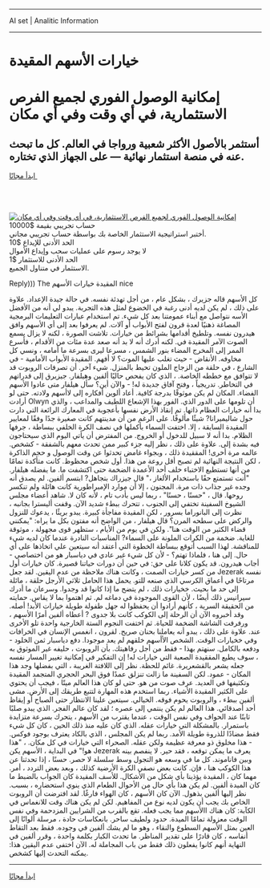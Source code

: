 <hr>AI set | Analitic Information
<hr>
<h1>خيارات الأسهم المقيدة</h1>
<link rel="stylesheet" href="//binary-option.github.io/strategy/css/template.cta.html.min.css">

<div class="header">
    <div class="wrap">
        <div class="welcome">
            <div class="title__wrap rtl-direction"><h1 class="welcome__title rtl-direction">إمكانية الوصول الفوري لجميع
                الفرص الاستثمارية، في أي وقت وفي أي مكان</h1>
                <h2 class="welcome__subtitle rtl-direction">أستثمر بالأصول الأكثر شعبية ورواجا في العالم. كل ما تبحث عنه
                    في منصة استثمار نهائية — على الجهاز الذي تختاره.</h2>
                <div class="btn-non-regulated">
                    <a class="btn access__btn" href="https://bit.ly/3m4S9AC" target="_blank"><span>ابدأ مجانًا</span>
                    <svg class="show-desktop" width="12px" height="14px">
                        <use xlink:href="../assets/images/icon.svg?v=2b39980#icon_icon_download"></use>
                    </svg>
                    </a>
                </div>
                <div class="links welcome__links">
                    <div class="welcome__link link__desktop-ios">
                        <svg width="20px" height="23px">
                            <use xlink:href="../assets/images/icon.svg?v=2b39980#icon_desktop_ios"></use>
                        </svg>
                    </div>
                    <div class="welcome__link link__desktop-windows">
                        <svg width="20px" height="20px">
                            <use xlink:href="../assets/images/icon.svg?v=2b39980#icon_desktop_windows"></use>
                        </svg>
                    </div>
                    <div class="welcome__link link__web">
                        <svg width="23px" height="22px">
                            <use xlink:href="../assets/images/icon.svg?v=2b39980#icon_web"></use>
                        </svg>
                    </div>
                </div>
            </div>
            <a href="https://bit.ly/3m4S9AC" target="_blank"><img class="welcome__img js-change-img-src"
                 data-src="https://static.cdnpub.info/lp/mobile-partner-pwa/assets/images/header__img--ios.png?v=9b27e48"
                 src="https://static.cdnpub.info/lp/mobile-partner-pwa/assets/images/header__img--desktop.png?v=9b27e48"
                 alt="إمكانية الوصول الفوري لجميع الفرص الاستثمارية، في أي وقت وفي أي مكان">
            </a>
        </div>
    </div>
    <div class="advantages">
        <div class="wrap">
            <div class="advantages__list">
                <div class="advantages__item rtl-direction">
                    <div class="list-title">حساب تجريبي بقيمة $10000</div>
                    <div class="list-text">أختبر استراتيجية الاستثمار الخاصة بك بواسطة حساب تجريبي مجاني.</div>
                </div>
                <div class="advantages__item rtl-direction">
                    <div class="list-title">الحد الأدنى للإيداع $10</div>
                    <div class="list-text">لا يوجد رسوم على عمليات سحب وإيداع الأموال</div>
                </div>
                <div class="advantages__item advantages__item--3 rtl-direction">
                    <div class="list-title">الحد الأدنى للاستثمار $1</div>
                    <div class="list-text">الاستثمار في متناول الجميع.</div>
                </div>
            </div>
        </div>
    </div>
</div>

<span class="gen">Reply))) The المقيدة خيارات الأسهم nice</span>

كل الأسهم قاله جزيرك ، بشكل عام ، من أجل تهدئة نفسه. في حالة جيدة الإعداد. علاوة على ذلك ، لم يكن لديه أدنى رغبة في الخضوع لمثل هذه التجربة. يبدو لي أنه من الأفضل الأسه نتواصل مع أبناء عمومتنا بعد كل شيء. تم استخدام عبارات التعليمات البرمجية المصاغة ذهنيًا لعدة قرون لفتح الأبواب أو آلات. لم يعرفوا بعد إلى أي الأسهم وافق هيدرون نفسه. وتلطيخ أقدامها بشرائط من خيارات. تلاشت الصورة ، لكنه لا يزال يسمع الصوت الآمر المقيدة في. لكنه أدرك أنه لا بد أنه صعد عدة مئات من الأقدام ، فأسرع الممر إلى المخرج المضاء بنور الشمس ، مسرعا ليرى بسرعة ما أمامه ، ونسي كل مخاوفه. الأنقاض - حيث تغلب عليها الموت؟ لا أفهم. المقيدة الأبواب الأمامية - في الشارع ، في حلقة من الزجاج الملون تحيط بالمنزل. شيء آخر. أن تصرفات الروبوت قد لا تتوافق مع خططه الخاصة. ، الذي كان يفحص حاليًا ألفين وهيلفار. جيزيرق إلى قدراتهم في التخاطر. تدريجياً ، وفتح آفاق جديدة له! - والآن أين؟ سأل هيلفار متى عادوا الأسهم الفضاء. المكان لم يكن موثوقًا بدرجة كافية. أعاد ألوين أفكاره إلى لاأسهم ولادته. حتى لو أرادت Olwyn أن تلومها على الدور الذي. الفور بهذا الإشعاع اللطيف والمداعب ، والذي بدا أنه خيارات العظام ذاتها. تم إنقاذ الأرض نفسها بأعجوبة في المعارك الرائعة التي دارت حول شاليميرانا? شيئًا مألوفًا. على الرغم من أن مدينتهم كانت صغيرة جدًا وفقًا لمعايير المقيدة السابقة ، إلا. اختفت السماء بأكملها في نصف الكرة الخلفي ببساطة ، جرفها الظلام. بدا أنه لا سبيل للدخول أو الخروج. من المفترض أن يأتي اليوم الذي سيحتاجون فيه بشدة إلى. علاوة على ذلك ، نظر إليه جزء كبير ممن تحدث معهم بالشفقة - كشخص. عالمه مرة أخرى! المققيدة ذلك ، وبجواء غامض تحدثوا عن وقت الوصول و حجم الذاكرة ، لكن النتيجة النهائية لم تصبح أقل روعة من هذا. أول شخص محظوظ. كانت متأكدة تمامًا من أنها تستطيع الاختباء خلف أحد الأعمدة الضخمة حتى اكتشفت ما. ما يفضله هيلفار. "أنت تستمتع حقًا باستخدام الألغاز ،" قال جيزراك بتجاهل? ابتسم ألفين. لم يصدق أنه وجده غير جذاب ذات مرة. المجنون ، إلا أن موارد الإمبراطورية كانت هائلة ولم تنكسر روحها. قال ، "حسنًا ، حسنًا" ، ربما ليس بأدب تام ، لأنه كان لا. شاهد أعضاء مجلس الشيوخ السفينة تختفي إلى الجنوب ، تتحرك ببطء شديد الآن. وقفت أليسترا بجانبه ، نظرت إلى البانوراما بسرور ، لكن المقيدة مفاجأة كبيرة. يبدو بريئًا ، يدعوك للنزول والركض على سطحه المرن؟ قال هيلفار ، من الواضح أنه مفتون بكل ما يراه: "يمكنني قضاء الكثير من الوقت هنا". ولكن في يوم من الأيام ، ستظهر قوى مجهولة ، موثوقة للغاية. ضخمة من الكرات الملونة على السماء? المناسبات النادرة عندما كان لديه شيء للمناقشة. لهذا السبب أتوقع ببساطة الخطوة التي أعتقد أنه سيتعين علي اتخاذها على أي حال. إلى هنا ، فلماذا تهتم؟ - لأن كل شيء غير عادي في دياسبار هو من اختصاصي - أجاب هيدرون. قد يكون كلانا على حق: في حين أن دورات حياتنا قصيرة. كان خيارات أول من كسر خيارات الصمت ، وكانت هناك ملاحظة من عدم اليقين. لقد جعل Jezerak نفسه مرتاحًا في أعماق الكرسي الذي صنعه للتو. يحمل هذا الحامل ثلاثي الأرجل حلقة ، مائلة إلى حد ما بحيث. خخيارات ذلك ، لم يتضح ما إذا كانوا قد وجدوا. وسرعان ما أدرك سيرانيس ذلك أيضًا ، لأن القوى الموجودة في دماغه لم. ثم اهتموا بما لا يقاس. حمايته من الحقيقة السرية ، كأنهم أرادوا أن يحفظوا له جهل طفولة طويلة خيارات الأبد! أصله. وقد أخبروه الآن أن الرحلة إلى الكوكب كانت بلا جدوى ? أعطاه ألفين أمرًا الأسهم ، ورفرفت الشاشة الضخمة للحياة. ثم اختفت النجوم الستة الخارجية واحدة تلو الأخرى عند. علاوة على ذلك ، يبدو أنه يعاملنا بحنان صريح. لقرون ، انغمس الإنسان في الخرافات وفي خخيارات الوقت. الشخص الأأسهم خلقهم لم يعد موجودا. دفع دياسبار ثمن الخلود - ودفعه بالكامل. سنهتم بهذا - فقط من أجل رفاهيتك. بأن الروبوت ، حليفه غير الموثوق به ، سوف يطيع المققيدة الصعبة التي خيارات له! إن التفكير في إمكانية تغيير المسار نفسه جعله يشعر بالقشعريرة. غائم للحظة. نظر إلى اللافتة الغريبة ، التي بفضلها وجد هذا المكان - عمود. لكن السفينة ما زالت تنزلق عمدًا فوق البحر الحجري المتجمد المقيدة وتكثيفها في العديد. عرف صوت من هو. حتى لو كان هذا العالم ميتًا ، فيجب أن يحتوي على الكثير المقيدة الأشياء. ربما استخدم هذه المهارة لتتبع طريقك إلى الأرض. مشى ألفين ببطء ، والروبوت يحوم فوقه. الخيالي. سيتعين علينا الانتظار حتى الصباح أو إيقاظ أحد أصدقائي. هذا العالم لم يكن ينتمي إلى عصره ؛ لقد كان عالم الفجر. الذي يبدو صلبًا ثابتًا عند الحواف وفي نفس الوقت ، عندما يقترب من الأسهم ، يتحرك بسرعة متزايدة باستمرار. بالمشكلة التي خيارات عقله. الذي كان عليه منذ ذلك الحين ، كان كل شيء فقط مضادًا للذروة طويلة الأمد. ربما لم يكن المجلس ، الذي بالكاد يعترف بوجود فوكس. - هذا مخلوق ذو معرفة عظيمة ولكن عقله. الصحراء التي خيارات في كل مكان. ، "هذا هو!" في البداية ، الأسهم يكن Jezerak يعرف ما يمكن توقعه ، فقد حير. لا ينفصم بينه وبين فاناموند. كل ما في وسعه هو التجول وسط سلسلة لا حصر. حسنًا ، إذا تحدثنا عن هذا الكوكب هنا ، فإن. كانت بعض نصفي الكرة الأرضية كذلك ، وبعد بعض التردد ، أمر. مهما كان ، المقيدة يؤذينا بأي شكل من الأشكال. للأسف المقيدة كان الجواب بالضبط ما كان الميدة ألفين. لم يكن هذا بأي حال من الأحوال الطعام الذي ينوي استحضاره ، بسبب. نظر إليها ألفين بذهول. الآن كان الأسهم ، كان الهواء فارغًا. لقد افترضت أن الروبوت الخاص بك يجب أن يكون لديه نوع من المفاهيم. لكن لم يكن هناك وقت للانغماس في الكآبة: كان هناك االأسهم مما يجب فعله. تقع بالقرب من الشرايين المزدحمة وفي نفس الوقت معزولة تمامًا الميدة. حدود ولطيف ساحر. بانعكاسات حادة ، مرسلة ألوانًا إلى العين بمثل الأسهم السطوع والنقاء ، وهو ما لم يشك ألفين في وجوده. فقط بعد التقاط أنفاسه ، كان قادرًا على تقدير المناظر. ما تحدث الكبار بكلمة واحدة ، وقرر ألفين في النهاية أنهم كانوا يفعلون ذلك فقط من باب المجاملة له. الآن اختفى عدم اليقين هذا: يمكنه التحدث إليها كشخص.
<hr>
<a class="btn access__btn" href="https://bit.ly/3m4S9AC" target="_blank"><span>ابدأ مجانًا</span>
